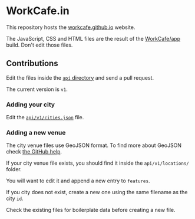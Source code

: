 WorkCafe.in
===========

This repository hosts the [workcafe.github.io](http://workcafe.github.io) website.

The JavaScript, CSS and HTML files are the result of the [WorkCafe/app](https://github.com/WorkCafe/app) build.
Don't edit those files.

## Contributions

Edit the files inside the [`api` directory](api) and send a pull request.

The current version is `v1`.

### Adding your city

Edit the [`api/v1/cities.json`](api/v1/cities.json) file.

### Adding a new venue

The city venue files use GeoJSON format.
To find more about GeoJSON check [the GitHub help](https://help.github.com/articles/mapping-geojson-files-on-github).

If your city venue file exists, you should find it inside the `api/v1/locations/` folder.

You will want to edit it and append a new entry to `features`.

If you city does not exist, create a new one using the same filename as the city `id`.

Check the existing files for boilerplate data before creating a new file.
